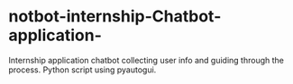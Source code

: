 # notbot-internship-Chatbot-application-
Internship application chatbot collecting user info and guiding through the process.
Python script using pyautogui.
